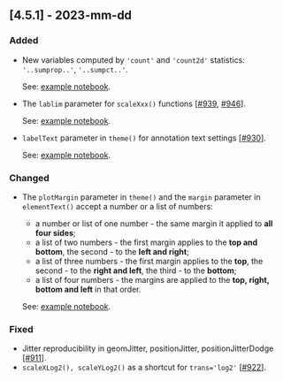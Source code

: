 ## [4.5.1] - 2023-mm-dd

### Added

- New variables computed by `'count'` and `'count2d'` statistics: `'..sumprop..'`, `'..sumpct..'`.

  See: [example notebook](https://nbviewer.org/github/JetBrains/lets-plot-kotlin/blob/master/docs/examples/jupyter-notebooks/f-4.5.1/new_stat_count_vars.ipynb).

- The `lablim` parameter for `scaleXxx()` functions [[#939](https://github.com/JetBrains/lets-plot/issues/939), [#946](https://github.com/JetBrains/lets-plot/issues/946)].

  See: [example notebook](https://nbviewer.org/github/JetBrains/lets-plot-kotlin/blob/master/docs/examples/jupyter-notebooks/f-4.5.1/scale_lablim.ipynb).


- `labelText` parameter in `theme()` for annotation text settings [[#930](https://github.com/JetBrains/lets-plot/issues/930)].

  See: [example notebook](https://nbviewer.org/github/JetBrains/lets-plot-kotlin/blob/master/docs/examples/jupyter-notebooks/f-4.5.1/theme_label_text.ipynb).


### Changed

- The `plotMargin` parameter in `theme()` and the `margin` parameter in `elementText()` accept a number or a list of numbers:
  - a number or list of one number - the same margin it applied to **all four sides**;
  - a list of two numbers - the first margin applies to the **top and bottom**, the second - to the **left and right**;
  - a list of three numbers -  the first margin applies to the **top**, the second - to the **right and left**,
    the third - to the **bottom**;
  - a list of four numbers - the margins are applied to the **top, right, bottom and left** in that order.

  See: [example notebook](https://nbviewer.org/github/JetBrains/lets-plot-kotlin/blob/master/docs/examples/jupyter-notebooks/f-4.5.1/margins.ipynb).


### Fixed

- Jitter reproducibility in geomJitter, positionJitter, positionJitterDodge [[#911](https://github.com/JetBrains/lets-plot/issues/911)].
- `scaleXLog2(), scaleYLog2()` as a shortcut for `trans='log2'` [[#922](https://github.com/JetBrains/lets-plot/issues/922)].